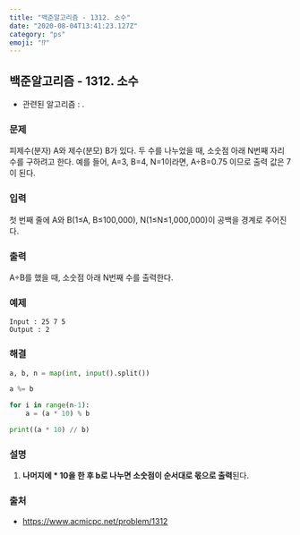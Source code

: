 ```yaml
---
title: "백준알고리즘 - 1312. 소수"
date: "2020-08-04T13:41:23.127Z"
category: "ps"
emoji: "⁉️"
---
```


## 백준알고리즘 - 1312. 소수

- 관련된 알고리즘 : .

### 문제

피제수(분자) A와 제수(분모) B가 있다. 두 수를 나누었을 때, 소숫점 아래 N번째 자리수를 구하려고 한다. 예를 들어, A=3, B=4, N=1이라면, A÷B=0.75 이므로 출력 값은 7이 된다.

### 입력

첫 번째 줄에 A와 B(1≤A, B≤100,000), N(1≤N≤1,000,000)이 공백을 경계로 주어진다.

### 출력

A÷B를 했을 때, 소숫점 아래 N번째 수를 출력한다.

### 예제 

```
Input : 25 7 5
Output : 2
```

### 해결 

```python
a, b, n = map(int, input().split())

a %= b

for i in range(n-1):
    a = (a * 10) % b

print((a * 10) // b)
```

### 설명

1. **나머지에 * 10을 한 후 b로 나누면 소숫점이 순서대로 몫으로 출력**된다.

### 출처

- https://www.acmicpc.net/problem/1312
